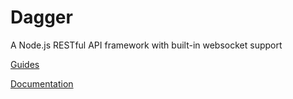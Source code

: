 
# Dagger

A Node.js RESTful API framework with built-in websocket support

[Guides](http://www.daggerjs.com/guides)

[Documentation](http://www.daggerjs.com/docs)
